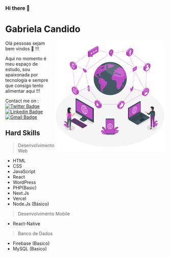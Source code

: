 ### Hi there 👋

<!--
**Gabysx/Gabysx** is a ✨ _special_ ✨ repository because its `README.md` (this file) appears on your GitHub profile.

Here are some ideas to get you started:

- 🔭 I’m currently working on ...
- 🌱 I’m currently learning ...
- 👯 I’m looking to collaborate on ...
- 🤔 I’m looking for help with ...
- 💬 Ask me about ...
- 📫 How to reach me: ...
- 😄 Pronouns: ...
- ⚡ Fun fact: ...
-->

# Gabriela Candido 
<img align="right" src="https://raw.githubusercontent.com/Gabysx/Gabysx/main/image.png" width="350"/>


Olá pessoas sejam bem vindos 🙋 !!!

Aqui no momento é meu espaço de estudo, sou apaixonada por tecnologia e sempre que consigo tento alimentar aqui !!! 

Contact me on : 
[![Twitter Badge](https://img.shields.io/badge/-@gaby_cand-1da1f2?style=flat-square&labelColor=1da1f2&logo=twitter&logoColor=white&link=https://twitter.com/gaby_cand)](https://twitter.com/gaby_cand) 
[![Linkedin Badge](https://img.shields.io/badge/-Gabriela%20Candido-0a66c2?style=flat-square&logo=Linkedin&logoColor=white&link=https://www.linkedin.com/in/gabriela-candido-86a90a141/)](https://www.linkedin.com/in/gabriela-candido-86a90a141/) 
[![Gmail Badge](https://img.shields.io/badge/-gabriela.candido.dev@gmail.com-ea4335?style=flat-square&logo=Gmail&logoColor=white&link=mailto:gabriela.candido.dev@gmail.com)](mailto:gabriela.candido.dev@gmail.com)

## Hard Skills 

> Desenvolvimento Web 
- HTML
- CSS
- JavaScript
- React
- WordPress
- PHP(Basic)
- Next.Js
- Vercel
- Node.Js (Básico)

> Desenvolvimento Mobile 
- React-Native

> Banco de Dados 
- Firebase (Basico)
- MySQL (Basico)

